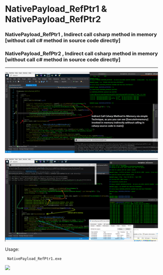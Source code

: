 # NativePayload_RefPtr1 & NativePayload_RefPtr2

### NativePayload_RefPtr1 , Indirect call csharp method in memory [without call c# method in source code directly]

### NativePayload_RefPtr2 , Indirect call csharp method in memory [without call c# method in source code directly]

 

---------------

 ![](https://github.com/DamonMohammadbagher/NativePayload_RefPtr1/blob/main/RefPTR.png)
 

 ![](https://github.com/DamonMohammadbagher/NativePayload_RefPtr1/blob/main/RefPtr2x.png)

Usage: 
    
     NativePayload_RefPtr1.exe 
      
 
<p><a href="https://hits.seeyoufarm.com"><img src="https://hits.seeyoufarm.com/api/count/incr/badge.svg?url=https://github.com/DamonMohammadbagher/NativePayload_RefPtr1/"/></a></p>
